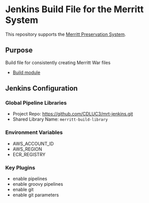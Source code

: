 # Jenkins Build File for the Merritt System

This repository supports the [Merritt Preservation System](https://github.com/CDLUC3/mrt-doc).

## Purpose

Build file for consistently creating Merritt War files

- [Build module](src/org/cdlib/mrt/build/BuildFunctions.groovy)

## Jenkins Configuration

### Global Pipeline Libraries

- Project Repo: https://github.com/CDLUC3/mrt-jenkins.git
- Shared Library Name: `merritt-build-library`

### Environment Variables
- AWS_ACCOUNT_ID
- AWS_REGION
- ECR_REGISTRY

### Key Plugins

- enable pipelines
- enable groovy pipelines
- enable git
- enable git parameters
